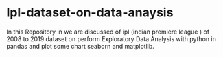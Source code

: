 # Ipl-dataset-on-data-anaysis
In this Repository in we are discussed of ipl (indian premiere league ) of 2008 to 2019 dataset on perform Exploratory Data Analysis with python in pandas and plot some chart seaborn and matplotlib.
